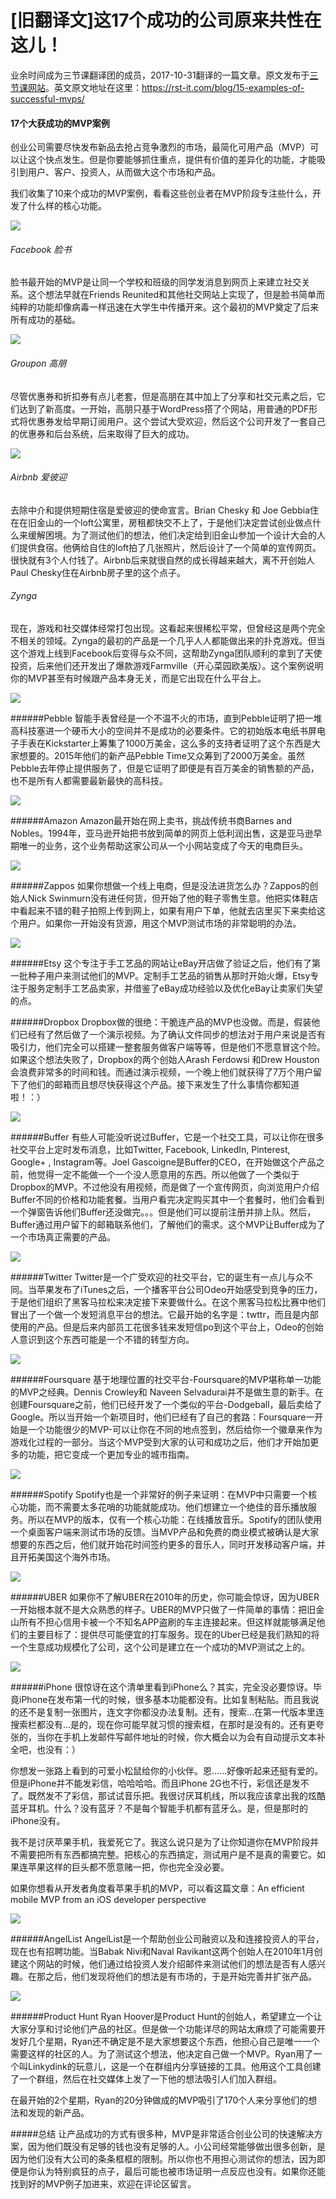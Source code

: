 # [旧翻译文]这17个成功的公司原来共性在这儿！
业余时间成为三节课翻译团的成员，2017-10-31翻译的一篇文章。原文发布于[三节课网站](http://blog.sanjieke.cn/article/3493684)。英文原文地址在这里：https://rst-it.com/blog/15-examples-of-successful-mvps/

#### 17个大获成功的MVP案例
 
创业公司需要尽快发布新品去抢占竞争激烈的市场，最简化可用产品（MVP）可以让这个快点发生。但是你要能够抓住重点，提供有价值的差异化的功能，才能吸引到用户、客户、投资人，从而做大这个市场和产品。

我们收集了10来个成功的MVP案例，看看这些创业者在MVP阶段专注些什么，开发了什么样的核心功能。

![](https://i.imgur.com/08lA25c.jpg)
###### Facebook 脸书
脸书最开始的MVP是让同一个学校和班级的同学发消息到网页上来建立社交关系。这个想法早就在Friends Reunited和其他社交网站上实现了，但是脸书简单而纯粹的功能却像病毒一样迅速在大学生中传播开来。这个最初的MVP奠定了后来所有成功的基础。


![](https://i.imgur.com/IoDKNTY.jpg)

###### Groupon 高朋
尽管优惠券和折扣券有点儿老套，但是高朋在其中加上了分享和社交元素之后，它们达到了新高度。一开始，高朋只基于WordPress搭了个网站，用普通的PDF形式将优惠券发给早期订阅用户。这个尝试大受欢迎，然后这个公司开发了一套自己的优惠券和后台系统，后来取得了巨大的成功。

![](https://i.imgur.com/LfbzoNF.jpg)

###### Airbnb 爱彼迎
去除中介和提供短期住宿是爱彼迎的使命宣言。Brian Chesky 和 Joe Gebbia住在在旧金山的一个loft公寓里，房租都快交不上了，于是他们决定尝试创业做点什么来缓解困境。为了测试他们的想法，他们决定给到旧金山参加一个设计大会的人们提供食宿。他俩给自住的loft拍了几张照片，然后设计了一个简单的宣传网页。很快就有3个人付钱了。Airbnb后来就很自然的成长得越来越大，离不开创始人Paul Chesky住在Airbnb房子里的这个点子。

 

###### Zynga
现在，游戏和社交媒体经常打包出现。这看起来很稀松平常，但曾经这是两个完全不相关的领域。Zynga的最初的产品是一个几乎人人都能做出来的扑克游戏。但当这个游戏上线到Facebook后变得与众不同，这帮助Zynga团队顺利的拿到了天使投资，后来他们还开发出了爆款游戏Farmville（开心菜园欧美版）。这个案例说明你的MVP甚至有时候跟产品本身无关，而是它出现在什么平台上。

 


![](https://i.imgur.com/EJSp6p5.jpg)

######Pebble
智能手表曾经是一个不温不火的市场，直到Pebble证明了把一堆高科技塞进一个硬币大小的空间并不是成功的必要条件。它的初始版本电纸书屏电子手表在Kickstarter上筹集了1000万美金，这么多的支持者证明了这个东西是大家想要的。2015年他们的新产品Pebble Time又众筹到了2000万美金。虽然Pebble去年停止提供服务了，但是它证明了即便是有百万美金的销售额的产品，也不是所有人都需要最新最快的高科技。

 


![](https://i.imgur.com/l3QDbNE.jpg)

######Amazon
Amazon最开始在网上卖书，挑战传统书商Barnes and Nobles。1994年，亚马逊开始把书放到简单的网页上低利润出售，这是亚马逊早期唯一的业务，这个业务帮助这家公司从一个小网站变成了今天的电商巨头。

![](https://i.imgur.com/nIapuZe.jpg)

######Zappos
如果你想做一个线上电商，但是没法进货怎么办？Zappos的创始人Nick Swinmurn没有进任何货，但开始了他的鞋子零售生意。他把实体鞋店中看起来不错的鞋子拍照上传到网上，如果有用户下单，他就去店里买下来卖给这个用户。如果你一开始没有货源，用这个MVP测试市场的非常聪明的办法。

 

![](https://i.imgur.com/LLxLf2n.jpg)

######Etsy
这个专注于手工艺品的网站让eBay开店做了验证之后，他们有了第一批种子用户来测试他们的MVP。定制手工艺品的销售从那时开始火爆，Etsy专注于服务定制手工艺品卖家，并借鉴了eBay成功经验以及优化eBay让卖家们失望的点。

 

######Dropbox
Dropbox做的很绝：干脆连产品的MVP也没做。而是，假装他们已经有了然后做了一个演示视频。为了确认文件同步的想法对于用户来说是否有吸引力，他们完全可以搭建一整套服务做客户端等等，但是他们不愿意冒这个险。如果这个想法失败了，Dropbox的两个创始人Arash Ferdowsi 和Drew Houston会浪费非常多的时间和钱。而通过演示视频，一个晚上他们就获得了7万个用户留下了他们的邮箱而且想尽快获得这个产品。接下来发生了什么事情你都知道啦！：）

 


![](https://i.imgur.com/vIYx3ev.jpg)

######Buffer
有些人可能没听说过Buffer，它是一个社交工具，可以让你在很多社交平台上定时发布消息，比如Twitter, Facebook, LinkedIn, Pinterest, Google+ , Instagram等。Joel Gascoigne是Buffer的CEO，在开始做这个产品之前，他觉得一定不能做一个一个没人愿意用的东西。所以他做了一个类似于Dropbox的MVP。不过他没有用视频，而是做了一个宣传网页，向浏览用户介绍Buffer不同的价格和功能套餐。当用户看完决定购买其中一个套餐时，他们会看到一个弹窗告诉他们Buffer还没做完。。。但是他们可以提前注册并排上队。然后，Buffer通过用户留下的邮箱联系他们，了解他们的需求。这个MVP让Buffer成为了一个市场真正需要的产品。

 


![](https://i.imgur.com/9RBtG8Z.jpg)

######Twitter
Twitter是一个广受欢迎的社交平台，它的诞生有一点儿与众不同。当苹果发布了iTunes之后，一个播客平台公司Odeo开始感受到竞争的压力，于是他们组织了黑客马拉松来决定接下来要做什么。在这个黑客马拉松比赛中他们冒出了一个做一个发短消息平台的想法。它最开始的名字是：twttr，而且是内部使用的产品。但是后来内部员工花很多钱来发短信po到这个平台上，Odeo的创始人意识到这个东西可能是一个不错的转型方向。

 

![](https://i.imgur.com/4eZi0Q1.jpg)

######Foursquare
基于地理位置的社交平台-Foursquare的MVP堪称单一功能的MVP之经典。Dennis Crowley和 Naveen Selvadurai并不是做生意的新手。在创建Foursquare之前，他们已经开发了一个类似的平台-Dodgeball，最后卖给了Google。所以当开始一个新项目时，他们已经有了自己的套路：Foursquare一开始是一个功能很少的MVP-可以让你在不同的地点签到，然后给你一个徽章来作为游戏化过程的一部分。当这个MVP受到大家的认可和成功之后，他们才开始加更多的功能，把它变成一个更加专业的城市指南。

 


![](https://i.imgur.com/jmYAFMX.jpg)

######Spotify
Spotify也是一个非常好的例子来证明：在MVP中只需要一个核心功能，而不需要太多花哨的功能就能成功。他们想建立一个绝佳的音乐播放服务。所以在MVP的版本，仅有一个核心功能：在线播放音乐。Spotify的团队使用一个桌面客户端来测试市场的反馈。当MVP产品和免费的商业模式被确认是大家想要的东西之后，他们就开始花时间签约更多的音乐人，同时开发移动客户端，并且开拓美国这个海外市场。

 
![](https://i.imgur.com/78JgZaH.jpg)


######UBER
如果你不了解UBER在2010年的历史，你可能会惊讶，因为UBER一开始根本就不是大众熟悉的样子。UBER的MVP只做了一件简单的事情：把旧金山所有不担心信用卡被一个不知名APP盗刷的车主连接起来。但这样就能够满足他们的主要目标了：提供尽可能便宜的打车服务。现在的Uber已经是我们熟知的将一个生意成功规模化了公司，这个公司是建立在一个成功的MVP测试之上的。

 

![](https://i.imgur.com/xjZoSjr.jpg)

######iPhone
很惊讶在这个清单里看到iPhone么？其实，完全没必要惊讶。毕竟iPhone在发布第一代的时候，很多基本功能都没有。比如复制粘贴。而且我说的还不是复制一张图片，连文字你都没办法复制。还有，搜索…在第一代版本里连搜索栏都没有...是的，现在你可能早就习惯的搜索框，在那时是没有的。还有更夸张的，当你在手机上发邮件写邮件地址的时候，你大概会以为会有自动提示文本补全吧，也没有：）

 

你想发一张路上看到的可爱小松鼠给你的小伙伴。恩......好像听起来还挺有爱的。但是iPhone并不能发彩信，哈哈哈哈。而且iPhone 2G也不行，彩信还是发不了。既然发不了彩信，那试试音乐把。我很讨厌耳机线，所以我应该拿出我的炫酷蓝牙耳机。什么？没有蓝牙？不是每个智能手机都有蓝牙么。是，但是那时的iPhone没有。

 

我不是讨厌苹果手机，我爱死它了。我这么说只是为了让你知道你在MVP阶段并不需要把所有东西都搞完整。把核心的东西搞定，测试用户是不是真的需要它。如果连苹果这样的巨头都不愿意赌一把，你也完全没必要。

 

如果你想看从开发者角度看苹果手机的MVP，可以看这篇文章：An efficient mobile MVP from an iOS developer perspective

 


![](https://i.imgur.com/kWLEFMY.jpg)

######AngelList
AngelList是一个帮助创业公司融资以及和连接投资人的平台，现在也有招聘功能。当Babak Nivi和Naval Ravikant这两个创始人在2010年1月创建这个网站的时候，他们通过给投资人发介绍邮件来测试他们的想法是否有人感兴趣。在那之后，他们发现将他们的想法是有市场的，于是开始完善并扩张产品。

 


![](https://i.imgur.com/XOIq75y.jpg)

######Product Hunt
Ryan Hoover是Product Hunt的创始人，希望建立一个让大家分享和讨论他们产品的社区。但是做一个功能详尽的网站太麻烦了可能需要开发好几个星期，Ryan还不确定是不是大家想要这个东西，他担心自己是唯一一个需要这样的社区的人。为了测试这个想法，他决定自己做一个MVP。Ryan用了一个叫Linkydink的玩意儿，这是一个在群组内分享链接的工具。他用这个工具创建了一个群组，然后在社交媒体上发了一下他的想法吸引人们加入群组。

在最开始的2个星期，Ryan的20分钟做成的MVP吸引了170个人来分享他们的想法和发现的新产品。 

#####总结
让产品成功的方式有很多种，MVP是非常适合创业公司的快速解决方案，因为他们既没有足够的钱也没有足够的人。小公司经常能够做出很多创新，是因为他们没有大公司的条条框框的限制。所以你也不用担心测试你的想法，因为即便是你认为特别疯狂的点子，最后可能也被市场证明一点反应也没有。如果你还能找到好的MVP例子加进来，欢迎在评论区留言。

